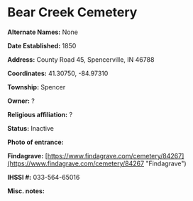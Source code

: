 # Bear Creek Cemetery

**Alternate Names:** None

**Date Established:** 1850

**Address:** County Road 45, Spencerville, IN 46788 

**Coordinates:** 41.30750, -84.97310

**Township:** Spencer

**Owner:** ?

**Religious affiliation:** ?

**Status:** Inactive

**Photo of entrance:**

**Findagrave:** [https://www.findagrave.com/cemetery/84267](https://www.findagrave.com/cemetery/84267 "Findagrave")

**IHSSI #:** 	033-564-65016

**Misc. notes:**
